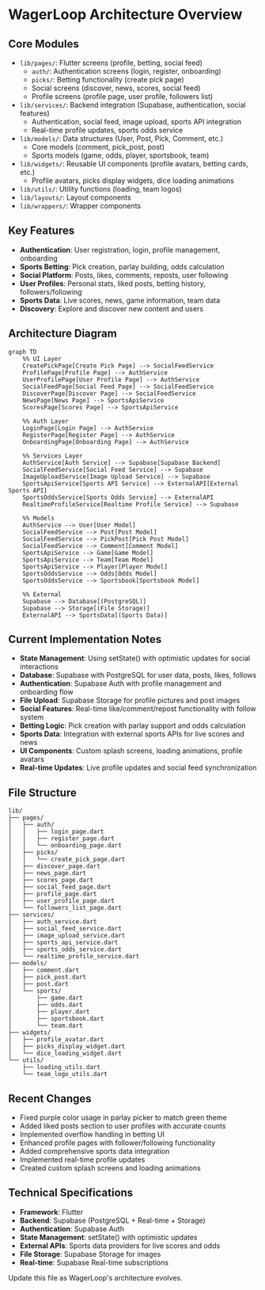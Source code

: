 # WagerLoop Architecture Overview

## Core Modules
- `lib/pages/`: Flutter screens (profile, betting, social feed)
  - `auth/`: Authentication screens (login, register, onboarding)
  - `picks/`: Betting functionality (create pick page)
  - Social screens (discover, news, scores, social feed)
  - Profile screens (profile page, user profile, followers list)
- `lib/services/`: Backend integration (Supabase, authentication, social features)
  - Authentication, social feed, image upload, sports API integration
  - Real-time profile updates, sports odds service
- `lib/models/`: Data structures (User, Post, Pick, Comment, etc.)
  - Core models (comment, pick_post, post)
  - Sports models (game, odds, player, sportsbook, team)
- `lib/widgets/`: Reusable UI components (profile avatars, betting cards, etc.)
  - Profile avatars, picks display widgets, dice loading animations
- `lib/utils/`: Utility functions (loading, team logos)
- `lib/layouts/`: Layout components
- `lib/wrappers/`: Wrapper components

## Key Features
- **Authentication**: User registration, login, profile management, onboarding
- **Sports Betting**: Pick creation, parlay building, odds calculation
- **Social Platform**: Posts, likes, comments, reposts, user following
- **User Profiles**: Personal stats, liked posts, betting history, followers/following
- **Sports Data**: Live scores, news, game information, team data
- **Discovery**: Explore and discover new content and users

## Architecture Diagram
```mermaid
graph TD
    %% UI Layer
    CreatePickPage[Create Pick Page] --> SocialFeedService
    ProfilePage[Profile Page] --> AuthService
    UserProfilePage[User Profile Page] --> AuthService
    SocialFeedPage[Social Feed Page] --> SocialFeedService
    DiscoverPage[Discover Page] --> SocialFeedService
    NewsPage[News Page] --> SportsApiService
    ScoresPage[Scores Page] --> SportsApiService
    
    %% Auth Layer
    LoginPage[Login Page] --> AuthService
    RegisterPage[Register Page] --> AuthService
    OnboardingPage[Onboarding Page] --> AuthService
    
    %% Services Layer
    AuthService[Auth Service] --> Supabase[Supabase Backend]
    SocialFeedService[Social Feed Service] --> Supabase
    ImageUploadService[Image Upload Service] --> Supabase
    SportsApiService[Sports API Service] --> ExternalAPI[External Sports API]
    SportsOddsService[Sports Odds Service] --> ExternalAPI
    RealtimeProfileService[Realtime Profile Service] --> Supabase
    
    %% Models
    AuthService --> User[User Model]
    SocialFeedService --> Post[Post Model]
    SocialFeedService --> PickPost[Pick Post Model]
    SocialFeedService --> Comment[Comment Model]
    SportsApiService --> Game[Game Model]
    SportsApiService --> Team[Team Model]
    SportsApiService --> Player[Player Model]
    SportsOddsService --> Odds[Odds Model]
    SportsOddsService --> Sportsbook[Sportsbook Model]
    
    %% External
    Supabase --> Database[(PostgreSQL)]
    Supabase --> Storage[(File Storage)]
    ExternalAPI --> SportsData[(Sports Data)]
```

## Current Implementation Notes
- **State Management**: Using setState() with optimistic updates for social interactions
- **Database**: Supabase with PostgreSQL for user data, posts, likes, follows
- **Authentication**: Supabase Auth with profile management and onboarding flow
- **File Upload**: Supabase Storage for profile pictures and post images
- **Social Features**: Real-time like/comment/repost functionality with follow system
- **Betting Logic**: Pick creation with parlay support and odds calculation
- **Sports Data**: Integration with external sports APIs for live scores and news
- **UI Components**: Custom splash screens, loading animations, profile avatars
- **Real-time Updates**: Live profile updates and social feed synchronization

## File Structure
```
lib/
├── pages/
│   ├── auth/
│   │   ├── login_page.dart
│   │   ├── register_page.dart
│   │   └── onboarding_page.dart
│   ├── picks/
│   │   └── create_pick_page.dart
│   ├── discover_page.dart
│   ├── news_page.dart
│   ├── scores_page.dart
│   ├── social_feed_page.dart
│   ├── profile_page.dart
│   ├── user_profile_page.dart
│   └── followers_list_page.dart
├── services/
│   ├── auth_service.dart
│   ├── social_feed_service.dart
│   ├── image_upload_service.dart
│   ├── sports_api_service.dart
│   ├── sports_odds_service.dart
│   └── realtime_profile_service.dart
├── models/
│   ├── comment.dart
│   ├── pick_post.dart
│   ├── post.dart
│   └── sports/
│       ├── game.dart
│       ├── odds.dart
│       ├── player.dart
│       ├── sportsbook.dart
│       └── team.dart
├── widgets/
│   ├── profile_avatar.dart
│   ├── picks_display_widget.dart
│   └── dice_loading_widget.dart
└── utils/
    ├── loading_utils.dart
    └── team_logo_utils.dart
```

## Recent Changes
- Fixed purple color usage in parlay picker to match green theme
- Added liked posts section to user profiles with accurate counts
- Implemented overflow handling in betting UI
- Enhanced profile pages with follower/following functionality
- Added comprehensive sports data integration
- Implemented real-time profile updates
- Created custom splash screens and loading animations

## Technical Specifications
- **Framework**: Flutter
- **Backend**: Supabase (PostgreSQL + Real-time + Storage)
- **Authentication**: Supabase Auth
- **State Management**: setState() with optimistic updates
- **External APIs**: Sports data providers for live scores and odds
- **File Storage**: Supabase Storage for images
- **Real-time**: Supabase Real-time subscriptions

Update this file as WagerLoop's architecture evolves.
